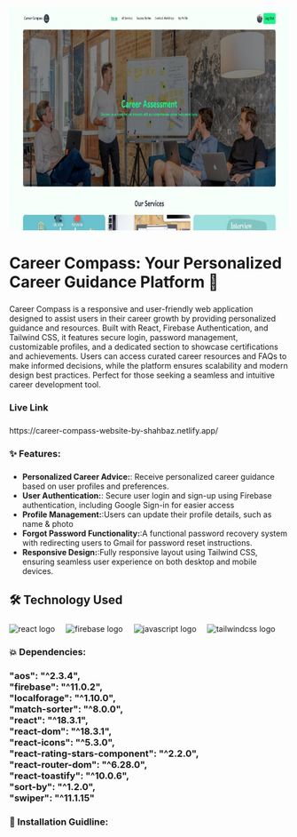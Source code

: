 <div align="center">
  <img height="400" src="https://raw.githubusercontent.com/shahbaz-kamal/career-compass-website/refs/heads/main/src/assets/for_github_banner.jpg"  />
</div>

###

<h1 align="left">Career Compass: Your Personalized Career Guidance Platform 🌟</h1>

###

<p align="left">Career Compass is a responsive and user-friendly web application designed to assist users in their career growth by providing personalized guidance and resources. Built with React, Firebase Authentication, and Tailwind CSS, it features secure login, password management, customizable profiles, and a dedicated section to showcase certifications and achievements. Users can access curated career resources and FAQs to make informed decisions, while the platform ensures scalability and modern design best practices. Perfect for those seeking a seamless and intuitive career development tool.</p>

###

<h3 align="left">Live Link</h3>

###

<p align="left">https://career-compass-website-by-shahbaz.netlify.app/</p>

###

<h3 align="left">✨ Features:</h3>

###
- **Personalized Career Advice:**:  Receive personalized career guidance based on user profiles and preferences.
- **User Authentication:**: Secure user login and sign-up using Firebase authentication, including Google Sign-in for easier access
- **Profile Management:**:Users can update their profile details, such as name & photo
- **Forgot Password Functionality:**:A functional password recovery system with redirecting users to Gmail for password reset instructions.
- **Responsive Design:**:Fully responsive layout using Tailwind CSS, ensuring seamless user experience on both desktop and mobile devices.


###

## 🛠 Technology Used
<!-- <h3 class:"font-bold" align="left"></h3> -->

###

<div align="left">
  <img src="https://cdn.jsdelivr.net/gh/devicons/devicon/icons/react/react-original.svg" height="40" alt="react logo"  />
  <img width="12" />
  <img src="https://cdn.jsdelivr.net/gh/devicons/devicon/icons/firebase/firebase-plain.svg" height="40" alt="firebase logo"  />
  <img width="12" />
  <img src="https://cdn.jsdelivr.net/gh/devicons/devicon/icons/javascript/javascript-original.svg" height="40" alt="javascript logo"  />
  <img width="12" />
  <img src="https://cdn.simpleicons.org/tailwindcss/06B6D4" height="40" alt="tailwindcss logo"  />
</div>

###

<h3 align="left">💥 Dependencies:</h3>

###

<h3 align="left">"aos": "^2.3.4",<br>    "firebase": "^11.0.2",<br>    "localforage": "^1.10.0",<br>    "match-sorter": "^8.0.0",<br>    "react": "^18.3.1",<br>    "react-dom": "^18.3.1",<br>    "react-icons": "^5.3.0",<br>    "react-rating-stars-component": "^2.2.0",<br>    "react-router-dom": "^6.28.0",<br>    "react-toastify": "^10.0.6",<br>    "sort-by": "^1.2.0",<br>    "swiper": "^11.1.15"</h3>

###

<h3 align="left">🔧  Installation Guidline:</h3>

###
